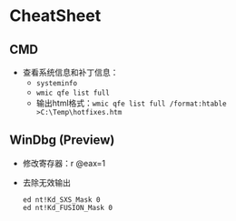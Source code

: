 # CheatSheet

## CMD

- 查看系统信息和补丁信息：
  - `systeminfo`
  - `wmic qfe list full`
  - 输出html格式：`wmic qfe list full /format:htable >C:\Temp\hotfixes.htm `



## WinDbg (Preview)

- 修改寄存器：r @eax=1

- 去除无效输出

  ```
  ed nt!Kd_SXS_Mask 0
  ed nt!Kd_FUSION_Mask 0
  ```

  



